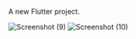 A new Flutter project.

![Screenshot (9)](https://github.com/user-attachments/assets/ecb5a32f-1cda-4b2e-a8c5-edddb86c8e67)
![Screenshot (10)](https://github.com/user-attachments/assets/b6784bc3-fdb3-4c7d-87c1-3954347c893e)
